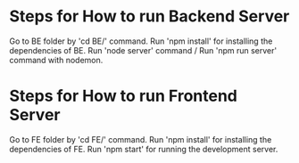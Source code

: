 # Steps for How to run Backend Server
Go to BE folder by 'cd BE/' command.
Run 'npm install' for installing the dependencies of BE.
Run 'node server' command / Run 'npm run server' command with nodemon.

# Steps for How to run Frontend Server
Go to FE folder by 'cd FE/' command.
Run 'npm install' for installing the dependencies of FE.
Run 'npm start' for running the development server.

